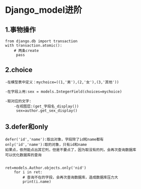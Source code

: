 # Django_model进阶

## 1.事物操作

```
from django.db import transaction
with transaction.atomic():
	# 两条create
     pass
```

## 2.choice

```
-在模型表中定义：mychoice=((1,'男'),(2,'女'),(3,'其他'))

-在字段上用:sex = models.IntegerField(choices=mychoice)

-取对应的文字:
	-在视图层:(get_字段名_display())
	 sex=author.get_sex_display()
```

## 3.defer和only

```
defer('id','name'):取出对象，字段除了id和name都有
only('id','name'):取的对象，只有id和name
如果点，依然能点出其它列，但是不要点了，因为取没有的列，会再次查询数据库
可以优化数据库的查询


ret=models.Author.objects.only('nid')
    for i in ret:
        # 查询不在的字段，会再次查询数据库，造成数据库压力大
        print(i.name)
```

